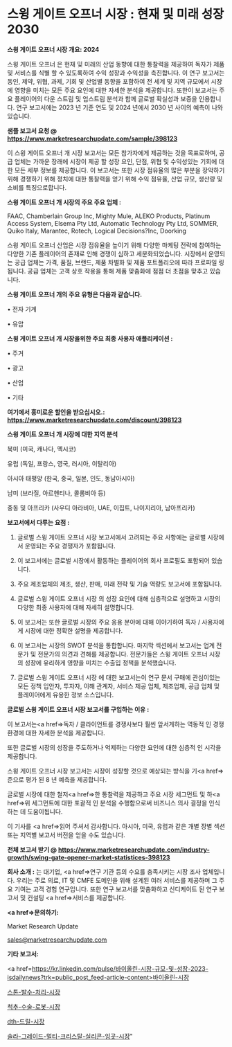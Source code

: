 # 스윙 게이트 오프너 시장 : 현재 및 미래 성장 2030

<strong>스윙 게이트 오프너 시장 개요: 2024</strong>

스윙 게이트 오프너 은 현재 및 미래의 산업 동향에 대한 통찰력을 제공하여 독자가 제품 및 서비스를 식별 할 수 있도록하여 수익 성장과 수익성을 촉진합니다. 이 연구 보고서는 동인, 제약, 위협, 과제, 기회 및 산업별 동향을 포함하여 전 세계 및 지역 규모에서 시장에 영향을 미치는 모든 주요 요인에 대한 자세한 분석을 제공합니다. 또한이 보고서는 주요 플레이어의 다운 스트림 및 업스트림 분석과 함께 글로벌 확실성과 보증을 인용합니다. 연구 보고서에는 2023 년 기준 연도 및 2024 년에서 2030 년 사이의 예측이 나와 있습니다.



<strong>샘플 보고서 요청 @ <a href=https://www.marketresearchupdate.com/sample/398123>https://www.marketresearchupdate.com/sample/398123</a></strong>

이 스윙 게이트 오프너 개 시장 보고서는 모든 참가자에게 제공하는 것을 목표로하며, 공급 업체는 가까운 장래에 시장이 제공 할 성장 요인, 단점, 위협 및 수익성있는 기회에 대한 모든 세부 정보를 제공합니다. 이 보고서는 또한 시장 점유율의 많은 부분을 장악하기 위해 경쟁하기 위해 정치에 대한 통찰력을 얻기 위해 수익 점유율, 산업 규모, 생산량 및 소비를 특징으로합니다.



<strong>스윙 게이트 오프너 개 시장의 주요 주요 업체 :</strong>

FAAC, Chamberlain Group Inc, Mighty Mule, ALEKO Products, Platinum Access System, Elsema Pty Ltd, Automatic Technology Pty Ltd, SOMMER, Quiko Italy, Marantec, Rotech, Logical Decisions?Inc, Doorking

스윙 게이트 오프너 산업은 시장 점유율을 높이기 위해 다양한 마케팅 전략에 참여하는 다양한 기존 플레이어의 존재로 인해 경쟁이 심하고 세분화되었습니다. 시장에서 운영되는 공급 업체는 가격, 품질, 브랜드, 제품 차별화 및 제품 포트폴리오에 따라 프로파일 링됩니다. 공급 업체는 고객 상호 작용을 통해 제품 맞춤화에 점점 더 초점을 맞추고 있습니다.



<strong>스윙 게이트 오프너 개의 주요 유형은 다음과 같습니다.</strong>

• 전자 기계

• 유압



<strong>스윙 게이트 오프너 개 시장을위한 주요 최종 사용자 애플리케이션 :</strong>

• 주거

• 광고

• 산업

• 기타



<strong>여기에서 흥미로운 할인을 받으십시오.: <a href=https://www.marketresearchupdate.com/discount/398123>https://www.marketresearchupdate.com/discount/398123</a></strong>



<strong>스윙 게이트 오프너 개 시장에 대한 지역 분석</strong>

북미 (미국, 캐나다, 멕시코)

유럽 (독일, 프랑스, 영국, 러시아, 이탈리아)

아시아 태평양 (한국, 중국, 일본, 인도, 동남아시아)

남미 (브라질, 아르헨티나, 콜롬비아 등)

중동 및 아프리카 (사우디 아라비아, UAE, 이집트, 나이지리아, 남아프리카)



<strong>보고서에서 다루는 요점 :</strong>

1. 글로벌 스윙 게이트 오프너 시장 보고서에서 고려되는 주요 사항에는 글로벌 시장에서 운영되는 주요 경쟁자가 포함됩니다.

2. 이 보고서에는 글로벌 시장에서 활동하는 플레이어의 회사 프로필도 포함되어 있습니다.

3. 주요 제조업체의 제조, 생산, 판매, 미래 전략 및 기술 역량도 보고서에 포함됩니다.

4. 글로벌 스윙 게이트 오프너 시장 의 성장 요인에 대해 심층적으로 설명하고 시장의 다양한 최종 사용자에 대해 자세히 설명합니다.

5. 이 보고서는 또한 글로벌 시장의 주요 응용 분야에 대해 이야기하여 독자 / 사용자에게 시장에 대한 정확한 설명을 제공합니다.

6. 이 보고서는 시장의 SWOT 분석을 통합합니다. 마지막 섹션에서 보고서는 업계 전문가 및 전문가의 의견과 견해를 제공합니다. 전문가들은 스윙 게이트 오프너 시장의 성장에 유리하게 영향을 미치는 수출입 정책을 분석했습니다.

7. 글로벌 스윙 게이트 오프너 시장 에 대한 보고서는이 연구 문서 구매에 관심이있는 모든 정책 입안자, 투자자, 이해 관계자, 서비스 제공 업체, 제조업체, 공급 업체 및 플레이어에게 유용한 정보 소스입니다.



<strong>글로벌 스윙 게이트 오프너 시장 보고서를 구입하는 이유 :</strong>

이 보고서는<a href=>독자 / 클</a>라이언트를 경쟁사보다 훨씬 앞서게하는 역동적 인 경쟁 환경에 대한 자세한 분석을 제공합니다.

또한 글로벌 시장의 성장을 주도하거나 억제하는 다양한 요인에 대한 심층적 인 시각을 제공합니다.

스윙 게이트 오프너 시장 보고서는 시장이 성장할 것으로 예상되는 방식을 기<a href=>준으로</a> 평가 된 8 년 예측을 제공합니다.

글로벌 시장에 대한 철저<a href=>한 통찰력</a>을 제공하고 주요 시장 세그먼트 및 하<a href=>위 세그</a>먼트에 대한 포괄적 인 분석을 수행함으로써 비즈니스 의사 결정을 인식하는 데 도움이됩니다.

이 기사를 <a href=>읽어 주</a>셔서 감사합니다. 아시아, 미국, 유럽과 같은 개별 장별 섹션 또는 지역별 보고서 버전을 얻을 수도 있습니다.



<strong>전체 보고서 받기 @ <a href=https://www.marketresearchupdate.com/industry-growth/swing-gate-opener-market-statistices-398123>https://www.marketresearchupdate.com/industry-growth/swing-gate-opener-market-statistices-398123</a></strong>



<strong>회사 소개 :</strong>
는 대기업, <a href=>연구 기</a>관 등의 수요를 충족시키는 시장 조사 업체입니다. 우리는 주로 의료, IT 및 CMFE 도메인을 위해 설계된 여러 서비스를 제공하며 그 주요 기여는 고객 경험 연구입니다. 또한 연구 보고서를 맞춤화하고 신디케이트 된 연구 보고서 및 컨설팅 <a href=>서비</a>스를 제공합니다.



<strong><a href=>문의하기:</a></strong>

Market Research Update

sales@marketresearchupdate.com



<strong>기타 보고서:</strong>

<a href=https://kr.linkedin.com/pulse/바이올린-시장-규모-및-성장-2023-isdailynews?trk=public_post_feed-article-content>바이올린-시장</a>

<a href=https://www.linkedin.com/pulse/스톤-발수-처리-시장-경쟁-분석-및-성장-잠재력-2029-analytics-alchemy-360-analysis/>스톤-발수-처리-시장</a>

<a href=https://www.linkedin.com/pulse/척추-수술-로봇-시장-동향-및-성장-전망-analytics-alchemy-360-analysis-1bm9f/>척추-수술-로봇-시장</a>

<a href=https://www.linkedin.com/pulse/dth-드릴-시장-현재-및-미래-성장-2029-isdailynews-jpi4f/>dth-드릴-시장</a>

<a href=https://www.linkedin.com/pulse/솔라-그레이드-멀티-크리스탈-실리콘-잉곳-시장-규모-및-성장-2023-itacf/>솔라-그레이드-멀티-크리스탈-실리콘-잉곳-시장</a>"

